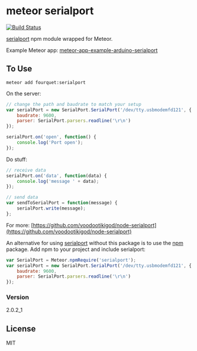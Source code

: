 # meteor serialport
[![Build Status](https://travis-ci.org/fourquet/meteor-package-serialport.svg?branch=master)](https://travis-ci.org/fourquet/meteor-package-serialport)

[serialport](https://www.npmjs.org/package/serialport) npm module wrapped for Meteor.

Example Meteor app: [meteor-app-example-arduino-serialport](https://github.com/fourquet/meteor-package-serialport/tree/master/example)

To Use
------
`meteor add fourquet:serialport`

On the server:
```javascript
// change the path and baudrate to match your setup
var serialPort = new SerialPort.SerialPort('/dev/tty.usbmodemfd121', {
    baudrate: 9600,
    parser: SerialPort.parsers.readline('\r\n')
});

serialPort.on('open', function() {
    console.log('Port open');
});
```
Do stuff:
```javascript
// receive data
serialPort.on('data', function(data) {
    console.log('message ' + data);
});

// send data
var sendToSerialPort = function(message) {
    serialPort.write(message);
};
```
For more: [https://github.com/voodootikigod/node-serialport](https://github.com/voodootikigod/node-serialport)

An alternative for using [serialport](https://github.com/voodootikigod/node-serialport) without this package is to use the [npm](https://atmospherejs.com/meteorhacks/npm) package. Add npm to your project and include serialport:
```javascript
var SerialPort = Meteor.npmRequire('serialport');
var serialPort = new SerialPort.SerialPort('/dev/tty.usbmodemfd121', {
    baudrate: 9600,
    parser: SerialPort.parsers.readline('\r\n')
});
```
### Version
2.0.2_1

License
----

MIT

